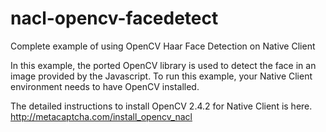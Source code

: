nacl-opencv-facedetect
======================

Complete example of using OpenCV Haar Face Detection on Native Client

In this example, the ported OpenCV library is used to detect the face in an image provided by the Javascript. To run this example, your Native Client environment needs to have OpenCV installed.

The detailed instructions to install OpenCV 2.4.2 for Native Client is here. http://metacaptcha.com/install_opencv_nacl
